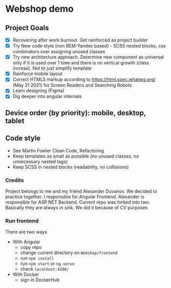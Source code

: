 # Webshop demo
## Project Goals
- [X] Recovering after work burnout. Get rainforced as project builder
- [X] Try New code style (non BEM-Yandex based) - SCSS nested blocks, css combinators over assigning unused classes
- [X] Try new architecture approach. Determine new component as universal only if it is used over 1 time and there is no vertical growth (class increse).
Not to just simplify template
- [X] Rainforce mobile layout
- [X] Correct HTML5 markup according to https://html.spec.whatwg.org/ (May 21 2021) for Screen Readers and Searching Robots
- [X] Learn designing (Figma)
- [X] Dig deeper into angular internals

## Device order (by priority): mobile, desktop, tablet

## Code style
- See Martin Fowler Clean Code, Refactoring
- Keep templates as small as possible (no unused classes, no unnecessary nested tags)
- Keep SCSS in nested blocks (readability, no collisiions)

### Credits
Project belongs to me and my friend Alexander Duvanov. We decided to practice together. I responsible for Angular Frontend.
Alexander is responsible for ASP.NET Backend. Current repo was forked into two. Basically they are always in sink. We did it because of CV purposes

### Run frontend
There are two ways
- With Angular
    - copy repo
    - change current directory on ```Webshop/frontend```
    - run ```npm install```
    - run ```npm start``` or ```ng serve```
    - check ```localhost:4200/```
- With Docker
    - sign in DockerHub
